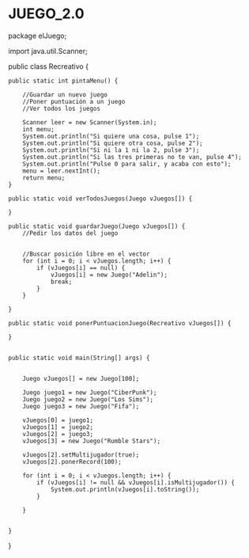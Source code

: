 # JUEGO_2.0
package elJuego;

import java.util.Scanner;

public class Recreativo {

	public static int pintaMenu() {
		 
		//Guardar un nuevo juego
		//Poner puntuación a un juego
		//Ver todos los juegos
		
		Scanner leer = new Scanner(System.in);
		int menu;
		System.out.println("Si quiere una cosa, pulse 1");
		System.out.println("Si quiere otra cosa, pulse 2");
		System.out.println("Si ni la 1 ni la 2, pulse 3");
		System.out.println("Si las tres primeras no te van, pulse 4");
		System.out.println("Pulse 0 para salir, y acaba con esto");
		menu = leer.nextInt();
		return menu;
	}
	
	public static void verTodosJuegos(Juego vJuegos[]) {
		
	}
	
	public static void guardarJuego(Juego vJuegos[]) {
		//Pedir los datos del juego
		
		
		//Buscar posición libre en el vector
		for (int i = 0; i < vJuegos.length; i++) {
			if (vJuegos[i] == null) {
				vJuegos[i] = new Juego("Adelin");
				break;
			}
		}
			
	}
	
	public static void ponerPuntuacionJuego(Recreativo vJuegos[]) {
		
	}
	
	
	public static void main(String[] args) {
		
		
		Juego vJuegos[] = new Juego[100];
		
		Juego juego1 = new Juego("CiberPunk");
		Juego juego2 = new Juego("Los Sims");
		Juego juego3 = new Juego("Fifa");
		
		vJuegos[0] = juego1;
		vJuegos[1] = juego2;
		vJuegos[2] = juego3;
		vJuegos[3] = new Juego("Rumble Stars");
		
		vJuegos[2].setMultijugador(true);
		vJuegos[2].ponerRecord(100);
		
		for (int i = 0; i < vJuegos.length; i++) {
			if (vJuegos[i] != null && vJuegos[i].isMultijugador()) {
				System.out.println(vJuegos[i].toString());
			}
			
		}
		

	}



}
